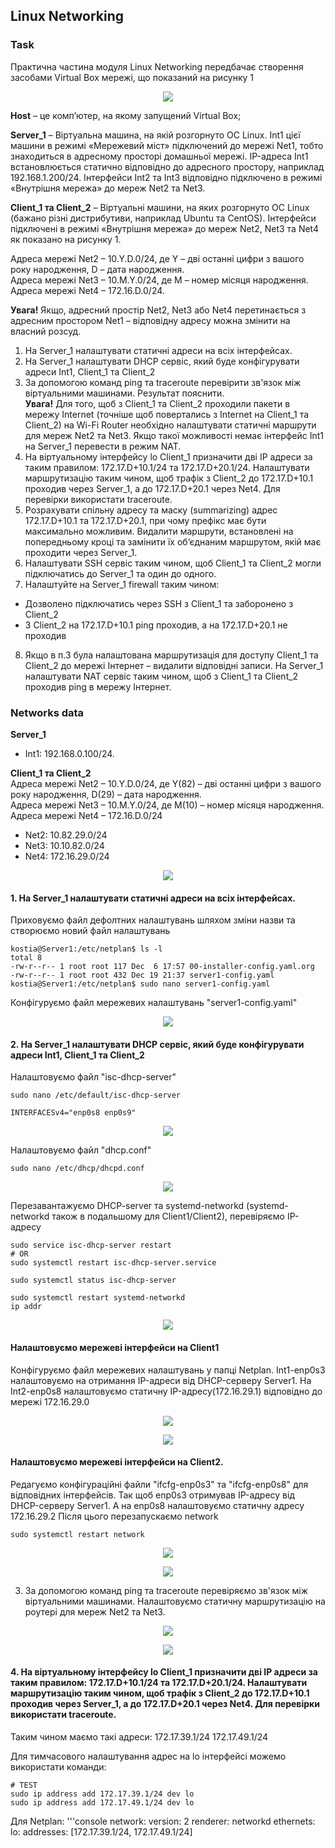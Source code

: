 ## Linux Networking
### Task
Практична частина модуля Linux Networking  передбачає створення засобами Virtual Box мережі, що показаний на рисунку 1
<p align="center">
  <img src="https://github.com/Gahoo82/EPAM-Home_Tasks/blob/main/Networks_using_Linux/Docs/NetworkTasc.Pic_1.png">
</p>
  
__Host__ – це комп’ютер, на якому запущений Virtual Box;

__Server_1__ – Віртуальна машина, на якій розгорнуто ОС Linux. Int1 цієї машини в режимі «Мережевий міст» підключений до мережі Net1, тобто знаходиться в адресному просторі домашньої мережі. IP-адреса Int1 встановлюється статично відповідно до адресного простору, наприклад 192.168.1.200/24. Інтерфейси Int2 та Int3 відповідно підключено в режимі «Внутрішня мережа» до мереж Net2 та Net3. 

__Client_1 та Client_2__ – Віртуальні машини, на яких розгорнуто ОС Linux (бажано різні дистрибутиви, наприклад Ubuntu та CentOS). Інтерфейси підключені в режимі «Внутрішня мережа» до мереж Net2, Net3 та Net4 як показано на рисунку 1. 

Адреса мережі Net2 – 10.Y.D.0/24, де Y – дві останні цифри з вашого року народження, D – дата народження.   
Адреса мережі Net3 – 10.M.Y.0/24, де M – номер місяця народження. \
Адреса мережі Net4 – 172.16.D.0/24.

__Увага!__ Якщо, адресний простір Net2, Net3 або Net4 перетинається з адресним 
простором Net1 – відповідну адресу можна змінити на власний розсуд. 
1. На Server_1 налаштувати статичні адреси на всіх інтерфейсах. 
2. На Server_1 налаштувати DHCP сервіс, який буде конфігурувати адреси Int1, Client_1 та Client_2 
3. За допомогою команд ping та traceroute перевірити зв'язок між віртуальними машинами. Результат пояснити. \
__Увага!__ Для того, щоб з Client_1 та Client_2 проходили пакети в мережу Internet (точніше щоб повертались з Internet на Client_1 та Client_2) на Wi-Fi Router необхідно налаштувати статичні маршрути для мереж Net2 та Net3. Якщо такої можливості немає інтерфейс Int1 на Server_1 перевести в режим NAT. 
4. На віртуальному інтерфейсу lo Client_1 призначити дві ІР адреси за таким правилом: 172.17.D+10.1/24 та 172.17.D+20.1/24. Налаштувати маршрутизацію таким чином, щоб трафік з Client_2 до 172.17.D+10.1 проходив через Server_1, а до 172.17.D+20.1 через Net4. Для перевірки використати traceroute. 
5. Розрахувати спільну адресу та маску (summarizing) адрес 172.17.D+10.1 та 172.17.D+20.1, при чому префікс має бути максимально можливим. Видалити маршрути, встановлені на попередньому кроці та замінити їх об’єднаним маршрутом, якій має проходити через Server_1. 
6. Налаштувати SSH сервіс таким чином, щоб Client_1 та Client_2 могли підключатись до Server_1 та один до одного.  
7. Налаштуйте на Server_1 firewall таким чином:
- Дозволено підключатись через SSH з Client_1 та заборонено з Client_2 
- З Client_2 на 172.17.D+10.1 ping проходив, а на 172.17.D+20.1 не проходив 
8. Якщо в п.3 була налаштована маршрутизація для доступу Client_1 та Client_2 до мережі Інтернет – видалити відповідні записи. На Server_1 налаштувати NAT 
сервіс таким чином, щоб з Client_1 та Client_2 проходив ping в мережу Інтернет.

### Networks data
__Server_1__ 
- Int1: 192.168.0.100/24. 

__Client_1 та Client_2__ \
Адреса мережі Net2 – 10.Y.D.0/24, де Y(82) – дві останні цифри з вашого року народження, D(29) – дата народження. \
Адреса мережі Net3 – 10.M.Y.0/24, де M(10) – номер місяця народження. \
Адреса мережі Net4 – 172.16.D.0/24

 - Net2: 10.82.29.0/24  
 - Net3: 10.10.82.0/24
 - Net4: 172.16.29.0/24
 
<p align="center">
  <img src="https://github.com/Gahoo82/EPAM-Home_Tasks/blob/network_linux/Networks_using_Linux/Docs/Table%20network.png">
</p>

#### 1. На Server_1 налаштувати статичні адреси на всіх інтерфейсах.
Приховуємо файл дефолтних налаштувань шляхом зміни назви та створюємо новий файл налаштувань
```console
kostia@Server1:/etc/netplan$ ls -l
total 8
-rw-r--r-- 1 root root 117 Dec  6 17:57 00-installer-config.yaml.org
-rw-r--r-- 1 root root 432 Dec 19 21:37 server1-config.yaml
kostia@Server1:/etc/netplan$ sudo nano server1-config.yaml
```
Конфігуруємо файл мережевих налаштувань "server1-config.yaml"

<p align="center">
  <img src="https://github.com/Gahoo82/EPAM-Home_Tasks/blob/main/Networks_using_Linux/Docs/1_Static_IP_all_interfaces_netplan.png">
</p>

#### 2. На Server_1 налаштувати DHCP сервіс, який буде конфігурувати адреси Int1, Client_1 та Client_2
Налаштовуємо файл "isc-dhcp-server"
```console
sudo nano /etc/default/isc-dhcp-server

INTERFACESv4="enp0s8 enp0s9"
```
<p align="center">
  <img src="https://github.com/Gahoo82/EPAM-Home_Tasks/blob/main/Networks_using_Linux/Docs/isc_dhcp_server.png">
</p>

Налаштовуємо файл "dhcp.conf"
```console
sudo nano /etc/dhcp/dhcpd.conf
```
<p align="center">
  <img src="https://github.com/Gahoo82/EPAM-Home_Tasks/blob/main/Networks_using_Linux/Docs/dhcp.conf.png">
</p>

Перезавантажуємо DHCP-server та systemd-networkd (systemd-networkd також в подальшому для Client1/Client2), перевіряємо IP-адресу
```console
sudo service isc-dhcp-server restart
# OR
sudo systemctl restart isc-dhcp-server.service
```
```console
sudo systemctl status isc-dhcp-server
```
```console
sudo systemctl restart systemd-networkd
ip addr 
```
<p align="center">
  <img src="https://github.com/Gahoo82/EPAM-Home_Tasks/blob/main/Networks_using_Linux/Docs/Server1_IP_addr.png">
</p>

#### Налаштовуємо мережеві інтерфейси на Client1
Конфігуруємо файл мережевих налаштувань у папці Netplan. 
Int1-enp0s3 налаштовуємо на отримання IP-адреси від DHCP-серверу Server1.
На Int2-enp0s8 налаштовуємо статичну IP-адресу(172.16.29.1) відповідно до мережі 172.16.29.0

<p align="center">
  <img src="https://github.com/Gahoo82/EPAM-Home_Tasks/blob/main/Networks_using_Linux/Docs/Client1_netplan1.png">
</p>

<p align="center">
  <img src="https://github.com/Gahoo82/EPAM-Home_Tasks/blob/main/Networks_using_Linux/Docs/Client1_IP_addr.png">
</p>

#### Налаштовуємо мережеві інтерфейси на Client2.
Редагуємо конфігураційні файли "ifcfg-enp0s3" та "ifcfg-enp0s8" для відповідних інтерфейсів. Так щоб enp0s3 отримував IP-адресу від DHCP-серверу Server1. А на enp0s8 налаштовуємо статичну адресу 172.16.29.2 
Після цього перезапускаємо network

```console
sudo systemctl restart network
```
<p align="center">
  <img src="https://github.com/Gahoo82/EPAM-Home_Tasks/blob/main/Networks_using_Linux/Docs/Client2_dhcp%26static_ip.png">
</p>

<p align="center">
  <img src="https://github.com/Gahoo82/EPAM-Home_Tasks/blob/main/Networks_using_Linux/Docs/Client2_ip_addr.png">
</p>

3. За допомогою команд ping та traceroute перевіряємо зв'язок між віртуальними машинами. 
Налаштовуємо статичну маршрутизацію на роутері для мереж Net2 та Net3. 

<p align="center">
  <img src="https://github.com/Gahoo82/EPAM-Home_Tasks/blob/main/Networks_using_Linux/Docs/4_ping_traceroute.png">
</p>

<p align="center">
  <img src="https://github.com/Gahoo82/EPAM-Home_Tasks/blob/main/Networks_using_Linux/Docs/Traceroute_8888.png">
</p>

#### 4. На віртуальному інтерфейсу lo Client_1 призначити дві ІР адреси за таким правилом: 172.17.D+10.1/24 та 172.17.D+20.1/24. Налаштувати маршрутизацію таким чином, щоб трафік з Client_2 до 172.17.D+10.1 проходив через Server_1, а до 172.17.D+20.1 через Net4. Для перевірки використати traceroute. 

Таким чином маємо такі адреси: 
172.17.39.1/24
172.17.49.1/24

Для тимчасового налаштування адрес на lo інтерфейсі можемо використати команди:
```console
# TEST
sudo ip address add 172.17.39.1/24 dev lo
sudo ip address add 172.17.49.1/24 dev lo
```
Для Netplan:
'''console
network:
    version: 2
    renderer: networkd
    ethernets:
        lo:
            addresses: [172.17.39.1/24, 172.17.49.1/24]
```



